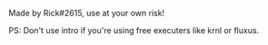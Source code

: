 






Made by Rick#2615, use at your own risk!

PS: Don't use intro if you're using free executers like krnl or fluxus.
